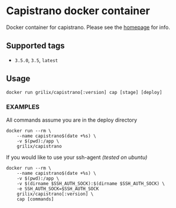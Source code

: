 # Capistrano docker container

Docker container for capistrano. Please see the [homepage](http://capistranorb.com) for info.

## Supported tags
-   `3.5.0`, `3.5`, `latest`

## Usage
```shell
docker run grilix/capistrano[:version] cap [stage] [deploy]
```


### EXAMPLES
All commands assume you are in the deploy directory

```
docker run --rm \
    --name capistrano$(date +%s) \
    -v $(pwd):/app \
    grilix/capistrano
```

If you would like to use your ssh-agent _(tested on ubuntu)_

```
docker run --rm \
    --name capistrano$(date +%s) \
    -v $(pwd):/app \
    -v $(dirname $SSH_AUTH_SOCK):$(dirname $SSH_AUTH_SOCK) \
    -e SSH_AUTH_SOCK=$SSH_AUTH_SOCK
    grilix/capistrano[:version] \
    cap [commands]
```
